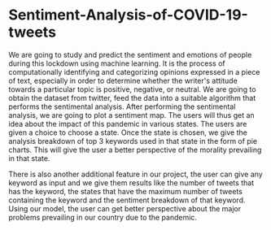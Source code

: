 # Sentiment-Analysis-of-COVID-19-tweets
We are going to study and predict the sentiment and emotions of people during this lockdown using machine learning. It is the process of computationally identifying and categorizing opinions expressed in a piece of text, especially in order to determine whether the writer's attitude towards a particular topic is positive, negative, or neutral. We are going to obtain the dataset from twitter, feed the data into a suitable algorithm that performs the sentimental analysis. After performing the sentimental analysis, we are going to plot a sentiment map. The users will thus get an idea about the impact of this pandemic in various states. The users are given a choice to choose a state. Once the state is chosen, we give the analysis breakdown of top 3 keywords used in that state in the form of pie charts. This will give the user a better perspective of the morality prevailing in that state.
 
There is also another additional feature in our project, the user can give any keyword as input and we give them results like the number of tweets that has the keyword, the states that have the maximum number of tweets containing the keyword and the sentiment breakdown of that keyword. Using our model, the user can get better perspective about the major problems prevailing in our country due to the pandemic.
